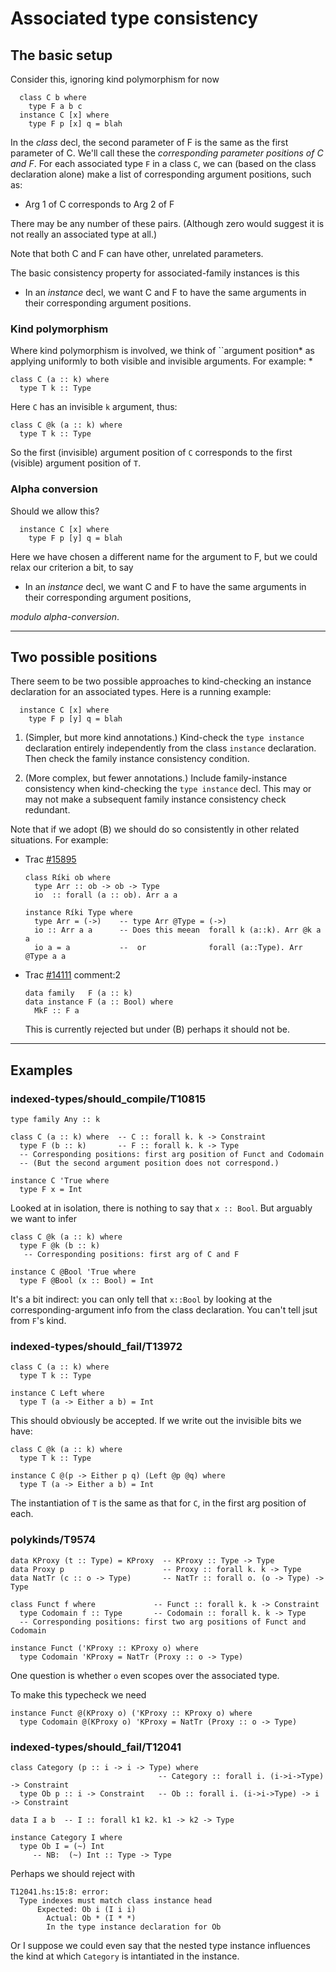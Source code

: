 # Associated type consistency

## The basic setup


Consider this, ignoring kind polymorphism for now

```wiki
  class C b where
    type F a b c
  instance C [x] where
    type F p [x] q = blah
```


In the *class* decl, the second parameter of F is the same as the first parameter of C.
We'll call these the *corresponding parameter positions of C and F*.  For each associated
type `F` in a class `C`, we can (based on the class declaration alone) make a list of
corresponding argument positions, such as:

- Arg 1 of C corresponds to Arg 2 of F


There may be any number of these pairs.  (Although zero would suggest it is not really
an associated type at all.)


Note that both C and F can have other, unrelated parameters.


The basic consistency property for associated-family instances is this

- In an *instance* decl, we want C and F to have the same arguments in their corresponding argument positions.

### Kind polymorphism


Where kind polymorphism is involved, we think of ``argument position* as applying uniformly
to both visible and invisible arguments.  For example:
*

```wiki
class C (a :: k) where
  type T k :: Type
```


Here `C` has an invisible `k` argument, thus:

```wiki
class C @k (a :: k) where
  type T k :: Type 
```


So the first (invisible) argument position of `C` corresponds to the first (visible) argument
position of `T`.

### Alpha conversion


Should we allow this?

```wiki
  instance C [x] where
    type F p [y] q = blah
```


Here we have chosen a different name for the argument to F, but we could relax our criterion a bit, to say

- In an *instance* decl, we want C and F to have the same arguments in their corresponding argument positions,

*modulo alpha-conversion*.

---

## Two possible positions


There seem to be two possible approaches to kind-checking an instance
declaration for an associated types.  Here is a running example:

```wiki
  instance C [x] where
    type F p [y] q = blah
```

1.  (Simpler, but more kind annotations.) Kind-check the `type instance` declaration entirely independently from the class `instance` declaration.  Then check the family instance consistency condition.

1.  (More complex, but fewer annotations.) Include family-instance consistency when kind-checking the `type instance` decl.  This may or may not make a subsequent family instance consistency check redundant.


Note that if we adopt (B) we should do so consistently in other related situations. For example:

- Trac [\#15895](https://gitlab.haskell.org//ghc/ghc/issues/15895)

  ```wiki
  class Ríki ob where
    type Arr :: ob -> ob -> Type
    io  :: forall (a :: ob). Arr a a

  instance Ríki Type where
    type Arr = (->)    -- type Arr @Type = (->)
    io :: Arr a a      -- Does this meean  forall k (a::k). Arr @k a a
    io a = a           --  or              forall (a::Type). Arr @Type a a
  ```

- Trac [\#14111](https://gitlab.haskell.org//ghc/ghc/issues/14111) comment:2

  ```wiki
  data family   F (a :: k)
  data instance F (a :: Bool) where
    MkF :: F a
  ```

  This is currently rejected but under (B) perhaps it should not be.

---

## Examples

### indexed-types/should_compile/T10815

```wiki
type family Any :: k

class C (a :: k) where  -- C :: forall k. k -> Constraint
  type F (b :: k)       -- F :: forall k. k -> Type
  -- Corresponding positions: first arg position of Funct and Codomain
  -- (But the second argument position does not correspond.)

instance C 'True where
  type F x = Int
```


Looked at in isolation, there is nothing to say that `x :: Bool`.  But arguably
we want to infer

```wiki
class C @k (a :: k) where
  type F @k (b :: k)
   -- Corresponding positions: first arg of C and F

instance C @Bool 'True where
  type F @Bool (x :: Bool) = Int
```


It's a bit indirect: you can only tell that `x::Bool` by looking at the
corresponding-argument info from the class declaration.  You can't tell
jsut from `F`'s kind.

### indexed-types/should_fail/T13972

```wiki
class C (a :: k) where
  type T k :: Type

instance C Left where
  type T (a -> Either a b) = Int
```


This should obviously be accepted.  If we write out the invisible bits we have:

```wiki
class C @k (a :: k) where
  type T k :: Type

instance C @(p -> Either p q) (Left @p @q) where
  type T (a -> Either a b) = Int
```


The instantiation of `T` is the same as that for `C`, in the first arg position of each.

### polykinds/T9574

```wiki
data KProxy (t :: Type) = KProxy  -- KProxy :: Type -> Type
data Proxy p                      -- Proxy :: forall k. k -> Type
data NatTr (c :: o -> Type)       -- NatTr :: forall o. (o -> Type) -> Type

class Funct f where             -- Funct :: forall k. k -> Constraint
  type Codomain f :: Type       -- Codomain :: forall k. k -> Type
  -- Corresponding positions: first two arg positions of Funct and Codomain

instance Funct ('KProxy :: KProxy o) where
  type Codomain 'KProxy = NatTr (Proxy :: o -> Type)
```


One question is whether `o` even scopes over the associated type.


To make this typecheck we need

```wiki
instance Funct @(KProxy o) ('KProxy :: KProxy o) where
  type Codomain @(KProxy o) 'KProxy = NatTr (Proxy :: o -> Type)
```

### indexed-types/should_fail/T12041

```wiki
class Category (p :: i -> i -> Type) where
                                 -- Category :: forall i. (i->i->Type) -> Constraint
  type Ob p :: i -> Constraint   -- Ob :: forall i. (i->i->Type) -> i -> Constraint

data I a b  -- I :: forall k1 k2. k1 -> k2 -> Type

instance Category I where 
  type Ob I = (~) Int
     -- NB:  (~) Int :: Type -> Type
```


Perhaps we should reject with

```wiki
T12041.hs:15:8: error:
  Type indexes must match class instance head
      Expected: Ob i (I i i)
        Actual: Ob * (I * *)
        In the type instance declaration for Ob   
```


Or I suppose we could even say that the nested type instance influences
the kind at which `Category` is intantiated in the instance.
